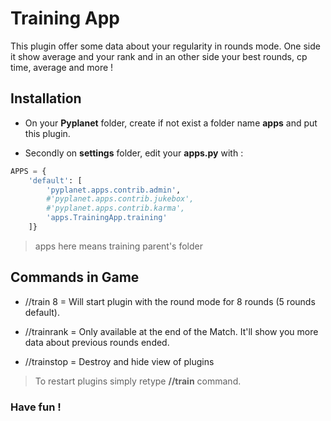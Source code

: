 # Training App

This plugin offer some data about your regularity in rounds mode. 
One side it show average and your rank and in an other side your best rounds, cp time, average and more !

## Installation

- On your **Pyplanet** folder, create if not exist a folder name **apps** and put this plugin.

- Secondly on **settings** folder, edit your **apps.py** with :

```python
APPS = {
	'default': [
		'pyplanet.apps.contrib.admin',
		#'pyplanet.apps.contrib.jukebox',
		#'pyplanet.apps.contrib.karma',
		'apps.TrainingApp.training'
    ]}
```

> apps here means training parent's folder

## Commands in Game

- //train 8 = Will start plugin with the round mode for 8 rounds (5 rounds default).

- //trainrank = Only available at the end of the Match. It'll show you more data about previous rounds ended.

- //trainstop = Destroy and hide view of plugins


> To restart plugins simply retype **//train** command.

### Have fun ! 


